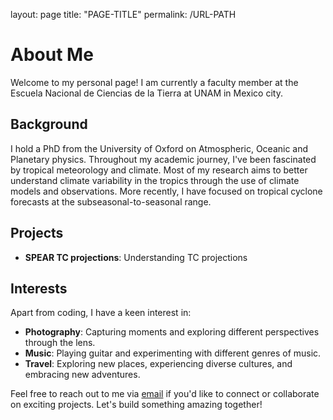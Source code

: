 layout: page
title: "PAGE-TITLE"
permalink: /URL-PATH

# About Me

Welcome to my personal page! I am currently a faculty member at the Escuela Nacional de Ciencias de la Tierra at UNAM in Mexico city. 

## Background

I hold a PhD from the University of Oxford on Atmospheric, Oceanic and Planetary physics. 
Throughout my academic journey, I've been fascinated by tropical meteorology and climate. Most of my research aims to better understand climate variability in the tropics through the use of climate models and observations. 
More recently, I have focused on tropical cyclone forecasts at the subseasonal-to-seasonal range. 


## Projects

- **SPEAR TC projections**: Understanding TC projections 

## Interests

Apart from coding, I have a keen interest in:

- **Photography**: Capturing moments and exploring different perspectives through the lens.
- **Music**: Playing guitar and experimenting with different genres of music.
- **Travel**: Exploring new places, experiencing diverse cultures, and embracing new adventures.

Feel free to reach out to me via [email](mailto:your.email@example.com) if you'd like to connect or collaborate on exciting projects. Let's build something amazing together!
